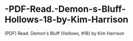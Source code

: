 # -PDF-Read.-Demon-s-Bluff-Hollows-18-by-Kim-Harrison
(PDF) Read. Demon's Bluff (Hollows, #18) by Kim Harrison
